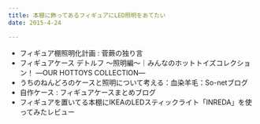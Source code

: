 ```yaml
---
title: 本棚に飾ってあるフィギュアにLED照明をあてたい
date: 2015-4-24

---
```


- フィギュア棚照明化計画 : 菅蕨の独り言
- フィギュアケース デトルフ ～照明編～｜みんなのホットトイズコレクション！ ―OUR HOTTOYS COLLECTION―
- うちのねんどろのケースと照明について考える：血染羊毛：So-netブログ
- 自作ケース : フィギュアケースまとめブログ
- フィギュアを置いてる本棚にIKEAのLEDスティックライト「INREDA」を使ってみたレビュー
